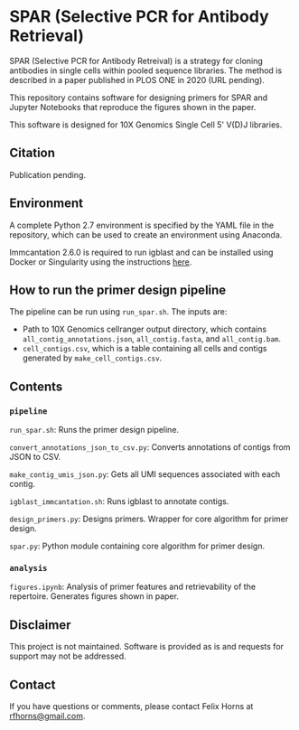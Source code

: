 # SPAR (Selective PCR for Antibody Retrieval)

SPAR (Selective PCR for Antibody Retreival) is a strategy for cloning antibodies in single cells within pooled sequence libraries. The method is described in a paper published in PLOS ONE in 2020 (URL pending).

This repository contains software for designing primers for SPAR and Jupyter Notebooks that reproduce the figures shown in the paper.

This software is designed for 10X Genomics Single Cell 5' V(D)J libraries. 

## Citation

Publication pending.

## Environment

A complete Python 2.7 environment is specified by the YAML file in the repository, which can be used to create an environment using Anaconda.

Immcantation 2.6.0 is required to run igblast and can be installed using Docker or Singularity using the instructions [here](https://immcantation.readthedocs.io/en/version-2.4.0/docker/intro.html).

## How to run the primer design pipeline

The pipeline can be run using `run_spar.sh`. The inputs are:

- Path to 10X Genomics cellranger output directory, which contains `all_contig_annotations.json`, `all_contig.fasta`, and `all_contig.bam`.
- `cell_contigs.csv`, which is a table containing all cells and contigs generated by `make_cell_contigs.csv`.

## Contents

### `pipeline`

`run_spar.sh`: Runs the primer design pipeline.

`convert_annotations_json_to_csv.py`: Converts annotations of contigs from JSON to CSV.

`make_contig_umis_json.py`: Gets all UMI sequences associated with each contig.

`igblast_immcantation.sh`: Runs igblast to annotate contigs.

`design_primers.py`: Designs primers. Wrapper for core algorithm for primer design.

`spar.py`: Python module containing core algorithm for primer design.

### `analysis`

`figures.ipynb`: Analysis of primer features and retrievability of the repertoire. Generates figures shown in paper. 

## Disclaimer
This project is not maintained. Software is provided as is and requests for support may not be addressed.

## Contact
If you have questions or comments, please contact Felix Horns at <rfhorns@gmail.com>.
